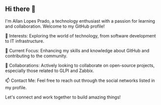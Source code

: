 ## Hi there 👋
I'm Allan Lopes Prado, a technology enthusiast with a passion for learning and collaboration. Welcome to my GitHub profile!

👀 Interests: Exploring the world of technology, from software development to IT infrastructure.

🌱 Current Focus: Enhancing my skills and knowledge about GitHub and contributing to the community.

💞️ Collaborations: Actively looking to collaborate on open-source projects, especially those related to GLPI and Zabbix.

📫 Contact Me: Feel free to reach out through the social networks listed in my profile.

Let's connect and work together to build amazing things!


<!--
**allanlopesprado/allanlopesprado** is a ✨ _special_ ✨ repository because its `README.md` (this file) appears on your GitHub profile.

